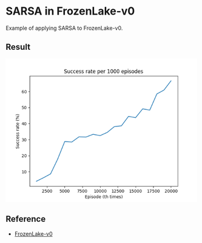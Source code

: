 # SARSA in FrozenLake-v0

Example of applying SARSA to FrozenLake-v0.

## Result

![result](success_rate.png)</br>

## Reference

- [FrozenLake-v0](https://gym.openai.com/envs/FrozenLake-v0/)
